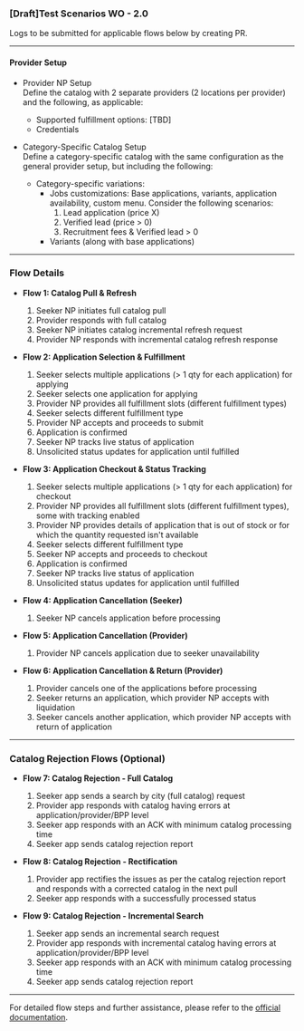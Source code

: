 ### [Draft]Test Scenarios WO - 2.0

Logs to be submitted for applicable flows below by creating PR.

---

#### Provider Setup

- Provider NP Setup  
  Define the catalog with 2 separate providers (2 locations per provider) and the following, as applicable:

  - Supported fulfillment options: [TBD]
  - Credentials

- Category-Specific Catalog Setup  
  Define a category-specific catalog with the same configuration as the general provider setup, but including the following:
  - Category-specific variations:
    - Jobs customizations: Base applications, variants, application availability, custom menu. Consider the following scenarios:
      1. Lead application (price X)
      2. Verified lead (price > 0)
      3. Recruitment fees & Verified lead > 0
    - Variants (along with base applications)

---

### Flow Details

- **Flow 1: Catalog Pull & Refresh**

  1. Seeker NP initiates full catalog pull
  2. Provider responds with full catalog
  3. Seeker NP initiates catalog incremental refresh request
  4. Provider NP responds with incremental catalog refresh response

- **Flow 2: Application Selection & Fulfillment**

  1. Seeker selects multiple applications (> 1 qty for each application) for applying
  2. Seeker selects one application for applying
  3. Provider NP provides all fulfillment slots (different fulfillment types)
  4. Seeker selects different fulfillment type
  5. Provider NP accepts and proceeds to submit
  6. Application is confirmed
  7. Seeker NP tracks live status of application
  8. Unsolicited status updates for application until fulfilled

- **Flow 3: Application Checkout & Status Tracking**

  1. Seeker selects multiple applications (> 1 qty for each application) for checkout
  2. Provider NP provides all fulfillment slots (different fulfillment types), some with tracking enabled
  3. Provider NP provides details of application that is out of stock or for which the quantity requested isn't available
  4. Seeker selects different fulfillment type
  5. Seeker NP accepts and proceeds to checkout
  6. Application is confirmed
  7. Seeker NP tracks live status of application
  8. Unsolicited status updates for application until fulfilled

- **Flow 4: Application Cancellation (Seeker)**

  1. Seeker NP cancels application before processing

- **Flow 5: Application Cancellation (Provider)**

  1. Provider NP cancels application due to seeker unavailability

- **Flow 6: Application Cancellation & Return (Provider)**
  1. Provider cancels one of the applications before processing
  2. Seeker returns an application, which provider NP accepts with liquidation
  3. Seeker cancels another application, which provider NP accepts with return of application

---

### Catalog Rejection Flows (Optional)

- **Flow 7: Catalog Rejection - Full Catalog**

  1. Seeker app sends a search by city (full catalog) request
  2. Provider app responds with catalog having errors at application/provider/BPP level
  3. Seeker app responds with an ACK with minimum catalog processing time
  4. Seeker app sends catalog rejection report

- **Flow 8: Catalog Rejection - Rectification**

  1. Provider app rectifies the issues as per the catalog rejection report and responds with a corrected catalog in the next pull
  2. Seeker app responds with a successfully processed status

- **Flow 9: Catalog Rejection - Incremental Search**
  1. Seeker app sends an incremental search request
  2. Provider app responds with incremental catalog having errors at application/provider/BPP level
  3. Seeker app responds with an ACK with minimum catalog processing time
  4. Seeker app sends catalog rejection report

---

For detailed flow steps and further assistance, please refer to the [official documentation](https://docs.google.com/spreadsheets/d/118ShHWOE5Lx3Wh_35VLadqltMjp_AkCIZW0prP9xbNY/edit?gid=0#gid=0).


